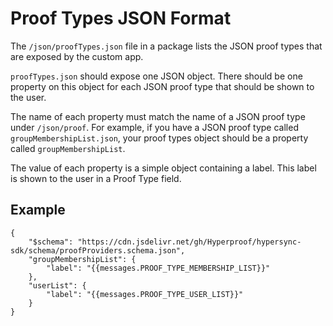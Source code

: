 # Proof Types JSON Format

The `/json/proofTypes.json` file in a package lists the JSON proof types that are exposed by the custom app.

`proofTypes.json` should expose one JSON object. There should be one property on this object for each JSON proof type that should be shown to the user.

The name of each property must match the name of a JSON proof type under `/json/proof`. For example, if you have a JSON proof type called `groupMembershipList.json`, your proof types object should be a property called `groupMembershipList`.

The value of each property is a simple object containing a label. This label is shown to the user in a Proof Type field.

## Example

```
{
    "$schema": "https://cdn.jsdelivr.net/gh/Hyperproof/hypersync-sdk/schema/proofProviders.schema.json",
    "groupMembershipList": {
        "label": "{{messages.PROOF_TYPE_MEMBERSHIP_LIST}}"
    },
    "userList": {
        "label": "{{messages.PROOF_TYPE_USER_LIST}}"
    }
}
```
